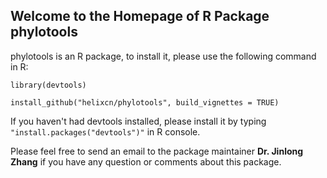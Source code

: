 ## Welcome to the Homepage of R Package phylotools

phylotools is an R package, to install it, please use the following command in R:

`library(devtools)`

`install_github("helixcn/phylotools", build_vignettes = TRUE)`

If you haven't had devtools installed, please install it by typing `"install.packages("devtools")"` in R console.

Please feel free to send an email to the package maintainer **Dr. Jinlong Zhang** if you have any 
question or comments about this package.
